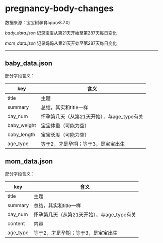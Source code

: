 # pregnancy-body-changes

数据来源：宝宝树孕育app(v8.7.0)

*bady_data.json* 记录宝宝从第21天开始至第287天每日变化

*mom_data.json* 记录妈妈从第21天开始至第287天每日变化

---
## **baby_data.json**

部分字段含义：

|  key   | 含义  |
|  ----  | ----  |
| title  | 主题 |
| summary  | 总结，其实和title一样 |
| day_num  | 怀孕第几天（从第21天开始），与age_type有关 |
| baby_weight  | 宝宝体重（可能为空） |
| baby_length  | 宝宝长度（可能为空） |
| age_type  | 等于2，才是孕期；等于3，是宝宝出生 |

## **mom_data.json**

部分字段含义：

|  key   | 含义  |
|  ----  | ----  |
| title  | 主题 |
| summary  | 总结，其实和title一样 |
| day_num  | 怀孕第几天（从第21天开始），与age_type有关 |
| content  | 内容 |
| age_type  | 等于2，才是孕期；等于3，是宝宝出生 |
